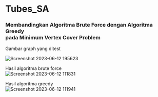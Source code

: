 # Tubes_SA

<h3>Membandingkan Algoritma Brute Force dengan Algoritma Greedy<br> pada Minimum Vertex Cover Problem</h3>

Gambar graph yang ditest

![Screenshot 2023-06-12 195623](https://github.com/zakyzaidan/Tubes_SA/assets/66929086/57d8918f-c078-4c83-a665-b0048a239a84)

Hasil algoritma brute force<br>
![Screenshot 2023-06-12 111831](https://github.com/zakyzaidan/Tubes_SA/assets/66929086/95c294bf-9b01-4314-a691-926da5bbf540)

Hasil algoritma greedy<br>
![Screenshot 2023-06-12 111941](https://github.com/zakyzaidan/Tubes_SA/assets/66929086/6ca50074-111a-40c0-be8d-502859166869)
